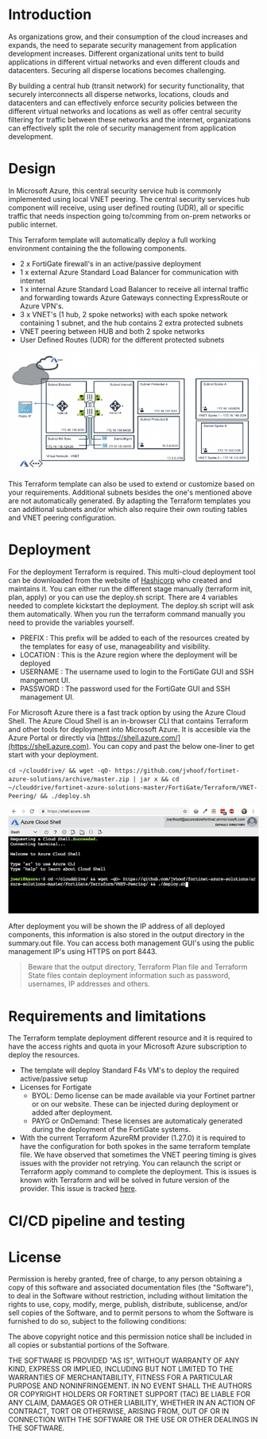 # Introduction

As organizations grow, and their consumption of the cloud increases and expands, the need to separate security management from application development increases. Different organizational units tent to build applications in different virtual networks and even different clouds and datacenters. Securing all disperse locations becomes challenging.

By building a central hub (transit network) for security functionality, that securely interconnects all disperse networks, locations, clouds and datacenters and can effectively enforce security policies between the different virtual networks and locations as well as offer central security filtering for traffic between these networks and the internet, organizations can effectively split the role of security management from application development.

# Design

In Microsoft Azure, this central security service hub is commonly implemented using local VNET peering. The central security services hub component will receive, using user defined routing (UDR), all or specific traffic that needs inspection going to/comming from on-prem networks or public internet.

This Terraform template will automatically deploy a full working environment containing the the following components.

  - 2 x FortiGate firewall's in an active/passive deployment
  - 1 x external Azure Standard Load Balancer for communication with internet
  - 1 x internal Azure Standard Load Balancer to receive all internal traffic and forwarding towards Azure Gateways connecting ExpressRoute or Azure VPN's.
  - 3 x VNET's (1 hub, 2 spoke networks) with each spoke network containing 1 subnet, and the hub contains 2 extra protected subnets
  - VNET peering between HUB and both 2 spoke networks
  - User Defined Routes (UDR) for the different protected subnets

![VNET peering design](images/fgt-ha-vnet-peering.png)

This Terraform template can also be used to extend or customize based on your requirements. Additional subnets besides the one's mentioned above are not automatically generated. By adapting the Terraform templates you can additional subnets and/or which also require their own routing tables and VNET peering configuration.


# Deployment

For the deployment Terraform is required. This multi-cloud deployment tool can be downloaded from the website of [Hashicorp](https://www.terraform.io/) who created and maintains it. You can either run the different stage manually (terraform init, plan, apply) or you can use the deploy.sh script. There are 4 variables needed to complete kickstart the deployment. The deploy.sh script will ask them automatically. When you run the terraform command manually you need to provide the variables yourself.

  - PREFIX : This prefix will be added to each of the resources created by the templates for easy of use, manageability and visibility.
  - LOCATION : This is the Azure region where the deployment will be deployed
  - USERNAME : The username used to login to the FortiGate GUI and SSH mangement UI.
  - PASSWORD : The password used for the FortiGate GUI and SSH management UI.

For Microsoft Azure there is a fast track option by using the Azure Cloud Shell. The Azure Cloud Shell is an in-browser CLI that contains Terraform and other tools for deployment into Microsoft Azure. It is accesible via the Azure Portal or directly via [https://shell.azure.com/](https://shell.azure.com). You can copy and past the below one-liner to get start with your deployment.

`cd ~/clouddrive/ && wget -qO- https://github.com/jvhoof/fortinet-azure-solutions/archive/master.zip | jar x && cd ~/clouddrive/fortinet-azure-solutions-master/FortiGate/Terraform/VNET-Peering/ && ./deploy.sh`

![Azure Cloud Shell](images/azure-cloud-shell.png)

After deployment you will be shown the IP address of all deployed components, this information is also stored in the output directory in the summary.out file. You can access both management GUI's using the public management IP's using HTTPS on port 8443.

> Beware that the output directory, Terraform Plan file and Terraform State files contain deployment information such as password, usernames, IP addresses and others.

# Requirements and limitations

The Terraform template deployment different resource and it is required to have the access rights and quota in your Microsoft Azure subscription to deploy the resources. 

- The template will deploy Standard F4s VM's to deploy the required active/passive setup
- Licenses for Fortigate 
  - BYOL: Demo license can be made available via your Fortinet partner or on our website. These can be injected during deployment or added after deployment.
  - PAYG or OnDemand: These licenses are automaticaly generated during the deployment of the FortiGate systems.
- With the current Terraform AzureRM provider (1.27.0) it is required to have the configuration for both spokes in the same terraform template file. We have observed that sometimes the VNET peering timing is gives issues with the provider not retrying. You can relaunch the script or Terraform apply command to complete the deployment. This is issues is known with Terraform and will be solved in future version of the provider. This issue is tracked [here](https://github.com/terraform-providers/terraform-provider-azurerm/issues/260).
 

# CI/CD pipeline and testing



# License

Permission is hereby granted, free of charge, to any person obtaining a copy of this software and associated documentation files (the "Software"), to deal in the Software without restriction, including without limitation the rights to use, copy, modify, merge, publish, distribute, sublicense, and/or sell copies of the Software, and to permit persons to whom the Software is furnished to do so, subject to the following conditions:

The above copyright notice and this permission notice shall be included in all copies or substantial portions of the Software.

THE SOFTWARE IS PROVIDED "AS IS", WITHOUT WARRANTY OF ANY KIND, EXPRESS OR IMPLIED, INCLUDING BUT NOT LIMITED TO THE WARRANTIES OF MERCHANTABILITY, FITNESS FOR A PARTICULAR PURPOSE AND NONINFRINGEMENT. IN NO EVENT SHALL THE AUTHORS OR COPYRIGHT HOLDERS OR FORTINET SUPPORT (TAC) BE LIABLE FOR ANY CLAIM, DAMAGES OR OTHER LIABILITY, WHETHER IN AN ACTION OF CONTRACT, TORT OR OTHERWISE, ARISING FROM, OUT OF OR IN CONNECTION WITH THE SOFTWARE OR THE USE OR OTHER DEALINGS IN THE SOFTWARE.